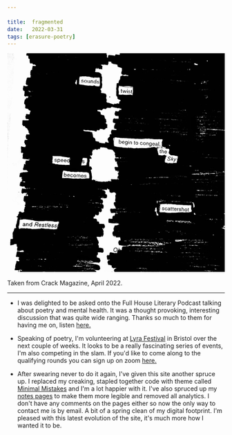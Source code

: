 ```yaml
---

title:  fragmented
date:   2022-03-31
tags: [erasure-poetry]
---
```


<img src="/assets/images/articles/2022/fragmented.jpeg" alt="erasure poem: Sounds twist/ begin to congeal./The sky speeds/becomes scattershot/and restless" title="I'm not sure what about the design of this one but it was split down the middle so played around with it." class="responsive"><br>

Taken from Crack Magazine, April 2022.

---

* I was delighted to be asked onto the Full House Literary Podcast talking about poetry and mental health. It was a thought provoking, interesting discussion that was quite wide ranging. Thanks so much to them for having me on, listen [here.](https://www.fullhouseliterary.com/podcast-epsisodes/mental-health-and-writing-roundtable) 

* Speaking of poetry, I'm volunteering at [Lyra Festival](https://www.lyrafest.com/) in Bristol over the next couple of weeks. It looks to be a really fascinating series of events, I'm also competing in the slam. If you'd like to come along to the qualifying rounds you can sign up on zoom [here.](https://www.lyrafest.com/#events/e72148) 

* After swearing never to do it again, I've given this site another spruce up. I replaced my creaking, stapled together code with theme called [Minimal Mistakes](https://mmistakes.github.io/minimal-mistakes/) and I'm a lot happier with it. I've also spruced up my [notes pages](https://notes.davidralphlewis.co.uk/) to make them more legible and removed all analytics. I don't have any comments on the pages either so now the only way to contact me is by email. A bit of a spring clean of my digital footprint. I'm pleased with this latest evolution of the site, it's much more how I wanted it to be.


